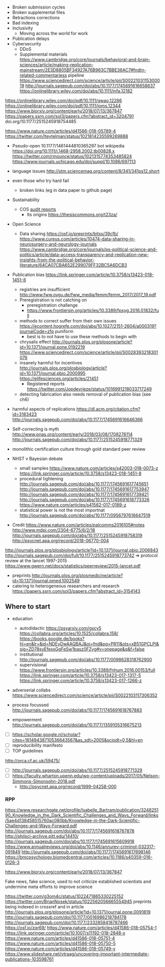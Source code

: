 * Broken submission cycles
* Broken supplemental files
* Retractions corrections
* Bad indexing
* Inclusivity
  * Moving across the world for work
* Publication delays
* Cybersecurity
  * DDoS
  * Supplemental materials
https://www.cambridge.org/core/journals/behavioral-and-brain-sciences/article/making-replication-mainstream/2E3D8805BF34927A76B963C7BBE36AC7#fndtn-related-commentariess
pipeline https://www.sciencedirect.com/science/article/pii/S0022103115300019
http://journals.sagepub.com/doi/abs/10.1177/1745691616658637
https://onlinelibrary.wiley.com/doi/abs/10.1111/infa.12182


https://onlinelibrary.wiley.com/doi/pdf/10.1111/gwao.12286
https://onlinelibrary.wiley.com/doi/pdf/10.1111/joms.12344
https://www.biorxiv.org/content/early/2018/07/13/367847
https://papers.ssrn.com/sol3/papers.cfm?abstract_id=3204791
doi.org/10.1177/2515245918754485

https://www.nature.com/articles/d41586-018-05789-4
https://twitter.com/lteytelman/status/1021814235599269888


<!-- link to dat and no internet zones for accessibility and co-creation later-->

* Pseudo-open
10.1177/1461444810365297 bot wikipedia  
https://doi.org/10.1111/j.1468-2958.2002.tb00828.x
https://twitter.com/rmounce/status/1021315774353485824
https://www.journals.uchicago.edu/doi/suppl/10.1086/697113


* language issues
  http://stm.sciencemag.org/content/8/341/341ps12.short
* even those who try hard fail
  * broken links (eg in data paper to github page)
* Sustainability
  * COS [audit reports](https://cos.io/about/our-finances/)
    * Its origins https://thesiscommons.org/t23za/
* Open Science
  * Data sharing
  https://osf.io/preprints/bitss/39cfb/
  https://www.cureus.com/articles/10474-data-sharing-in-neurosurgery-and-neurology-journals
  https://www.cambridge.org/core/journals/ps-political-science-and-politics/article/data-access-transparency-and-replication-new-insights-from-the-political-behavior-literature/64CA07CBA652E299079FF32BC5A6DCB3
* Publication bias
  https://link.springer.com/article/10.3758/s13423-018-1451-8
  * registries are insufficient
  http://www.fww.ovgu.de/fww_media/femm/femm_2017/2017_19.pdf
  * Preregistration is not catching on
    * preregistration challenge
    * https://www.frontiersin.org/articles/10.3389/fpsyg.2016.01832/full
  * methods to correct suffer from their own issues
    https://econtent.hogrefe.com/doi/abs/10.1027/2151-2604/a000319?journalCode=zfp
    puniform
    * best is to not have to use these methods to begin with
  * chrysalis effect
    http://journals.plos.org/plosone/article?id=10.1371/journal.pone.0192219
  https://www.sciencedirect.com/science/article/pii/S0028393218301076
  * insanely harmful for incentives
    http://journals.plos.org/plosbiology/article?id=10.1371/journal.pbio.2000995
    https://elifesciences.org/articles/21451
    * Registered reports
    https://twitter.com/Jopdevrieze/status/1016991218033717249
  * detecting fabrication also needs removal of publication bias (see ch6)
* harmful aspects of replications
  https://dl.acm.org/citation.cfm?id=3183423
  http://journals.sagepub.com/doi/abs/10.1177/1745691616646366
* Self-correcting is myth
  http://www.pnas.org/content/early/2018/03/08/1708276114
  http://journals.sagepub.com/doi/abs/10.1177/2515245918771329
* monolithic certification culture through gold standard peer review
* NHST v Bayesian debate
  * small samples
  https://www.nature.com/articles/s42003-018-0073-z
  https://link.springer.com/article/10.3758/s13423-018-1451-8
  * procedural tightening
  http://journals.sagepub.com/doi/abs/10.1177/1745691617745651
  http://journals.sagepub.com/doi/abs/10.1177/1745691617753947
  http://journals.sagepub.com/doi/abs/10.1177/1745691617739421
  http://journals.sagepub.com/doi/abs/10.1177/1745691618773326
  https://www.nature.com/articles/s41562-017-0189-z
  * statistical power is not the most importnat
  http://journals.sagepub.com/doi/abs/10.1177/0956797616647519
  <!-- https://dash.harvard.edu/bitstream/handle/1/37171537/611615/whichfindings.pdf?sequence=1 -->
* Credit
https://www.nature.com/articles/palcomms2016105#notes
  http://www.mdpi.com/2304-6775/6/2/18
  http://journals.sagepub.com/doi/abs/10.1177/2515245918758319
  http://psycnet.apa.org/record/2018-06770-004

http://journals.plos.org/plosbiology/article?id=10.1371/journal.pbio.2006843
http://journals.sagepub.com/doi/full/10.1177/2515245918773742 => protocol review at the lancet 1997-2015
https://www.gwern.net/docs/statistics/peerreview/2015-lancet.pdf
* preprints
http://journals.plos.org/plosmedicine/article?id=10.1371/journal.pmed.1002549
* catering to heterogeneous researchers and research
  https://papers.ssrn.com/sol3/papers.cfm?abstract_id=3154143

## Where to start
* education
  * autodidactic
    https://psyarxiv.com/gxcy5
    https://collabra.org/articles/10.1525/collabra.158/
    https://books.google.de/books?hl=en&lr=&id=NDEyDwAAQBAJ&oi=fnd&pg=PR11&ots=xB51GPCLPl&sig=ZD78syEfexsGgFeSw1basz0FZyg#v=onepage&q&f=false
  * institutional
  http://journals.sagepub.com/doi/abs/10.1177/0098628318762900
  * supervisional
  https://www.frontiersin.org/articles/10.3389/fnhum.2016.00153/full
  https://link.springer.com/article/10.3758/s13423-017-1317-5
  https://link.springer.com/article/10.3758/s13423-017-1266-z

* adverserial collabs
  https://www.sciencedirect.com/science/article/pii/S0022103117306352
* process focussed
  http://journals.sagepub.com/doi/abs/10.1177/1745691618767883

* empowerment
http://journals.sagepub.com/doi/abs/10.1177/1359105316675213

- [ ] https://scholar.google.nl/scholar?cites=16149438710536643567&as_sdt=2005&sciodt=0,5&hl=en
- [ ] reproducibility manifesto
- [ ] TOP guidelines
<!-- http://www.pnas.org/content/early/2018/03/08/1708274114.short -->
http://orca.cf.ac.uk/59475/
- [ ] http://journals.sagepub.com/doi/abs/10.1177/2515245918771329
- [ ] https://faculty.wharton.upenn.edu/wp-content/uploads/2017/05/Nelson-Simmons-Simonsohn-2018.pdf
  * http://psycnet.apa.org/record/1999-04258-000

### RPP

https://www.researchgate.net/profile/Isabelle_Bartram/publication/324825190_Knowledge_in_the_Dark_Scientific_Challenges_and_Ways_Forward/links/5ae4d138458515760ac080bb/Knowledge-in-the-Dark-Scientific-Challenges-and-Ways-Forward.pdf
http://journals.sagepub.com/doi/abs/10.1177/1745691618767878
http://philsci-archive.pitt.edu/14410/
http://journals.sagepub.com/doi/abs/10.1177/1745691615609918
https://www.annualreviews.org/doi/abs/10.1146/annurev-criminol-032317-091849
http://journals.sagepub.com/doi/abs/10.1177/1745691617698146
https://bmcpsychology.biomedcentral.com/articles/10.1186/s40359-016-0126-3

https://www.biorxiv.org/content/early/2018/07/13/367847

Fake news, fake science, used to not criticize established scientists and undermine meta efforts to improve science

https://twitter.com/g3om4c/status/1022471865330225152
https://twitter.com/BrianNosek/status/1022562056665554945
preprints being indexed in crossref and in article
http://journals.plos.org/plosone/article?id=10.1371/journal.pone.0091819
http://journals.sagepub.com/doi/10.1177/0016986218784178
http://journals.sagepub.com/doi/10.1177/2332858418787466
https://osf.io/zqr69/
https://www.nature.com/articles/d41586-018-05754-1
https://link.springer.com/article/10.1007/s11192-018-2848-x
https://www.nature.com/articles/d41586-018-05751-4
https://www.nature.com/articles/d41586-018-05750-5
https://www.nature.com/articles/d41586-018-05749-y
https://www.slideshare.net/vtraag/uncovering-important-intermediate-publications-103598761

